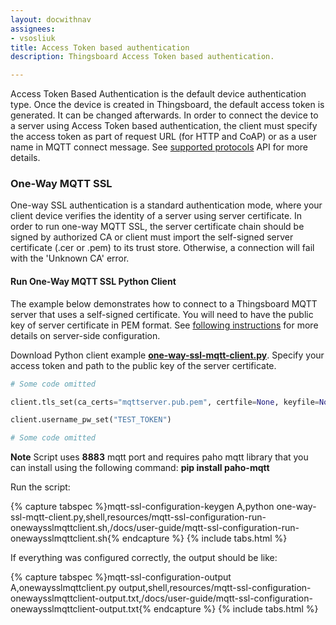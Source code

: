 ```yaml
---
layout: docwithnav
assignees:
- vsosliuk
title: Access Token based authentication
description: Thingsboard Access Token based authentication.

---
```



Access Token Based Authentication is the default device authentication type. Once the device is created in Thingsboard, the default access token is generated. It can be changed afterwards.
In order to connect the device to a server using Access Token based authentication, the client must specify the access token as part of request URL (for HTTP and CoAP) or as a user name in MQTT connect message. 
See [supported protocols](/docs/reference/protocols/) API for more details.

### One-Way MQTT SSL
 
One-way SSL authentication is a standard authentication mode, where your client device verifies the identity of a server using server certificate.
In order to run one-way MQTT SSL, the server certificate chain should be signed by authorized CA or client must import the self-signed server certificate (.cer or .pem) to its trust store. 
Otherwise, a connection will fail with the 'Unknown CA' error.

#### Run One-Way MQTT SSL Python Client

The example below demonstrates how to connect to a Thingsboard MQTT server that uses a self-signed certificate. 
You will need to have the public key of server certificate in PEM format. 
See [following instructions](/docs/user-guide/mqtt-over-ssl/#self-signed-certificate-generation) for more details on server-side configuration.

Download Python client example [**one-way-ssl-mqtt-client.py**](https://raw.githubusercontent.com/thingsboard/thingsboard/master/tools/src/main/python/one-way-ssl-mqtt-client.py).
Specify your access token and path to the public key of the server certificate.

```python
# Some code omitted

client.tls_set(ca_certs="mqttserver.pub.pem", certfile=None, keyfile=None, cert_reqs=ssl.CERT_REQUIRED, tls_version=ssl.PROTOCOL_TLSv1, ciphers=None);

client.username_pw_set("TEST_TOKEN")

# Some code omitted
```

**Note** Script uses **8883** mqtt port and requires paho mqtt library that you can install using the following command: **pip install paho-mqtt**
 
Run the script:

{% capture tabspec %}mqtt-ssl-configuration-keygen
A,python one-way-ssl-mqtt-client.py,shell,resources/mqtt-ssl-configuration-run-onewaysslmqttclient.sh,/docs/user-guide/mqtt-ssl-configuration-run-onewaysslmqttclient.sh{% endcapture %}
{% include tabs.html %}         

If everything was configured correctly, the output should be like:

{% capture tabspec %}mqtt-ssl-configuration-output
A,onewaysslmqttclient.py output,shell,resources/mqtt-ssl-configuration-onewaysslmqttclient-output.txt,/docs/user-guide/mqtt-ssl-configuration-onewaysslmqttclient-output.txt{% endcapture %}
{% include tabs.html %}